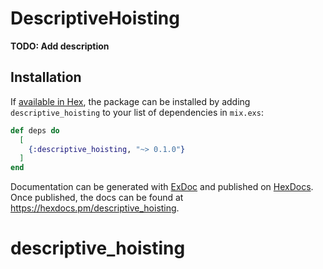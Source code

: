 # DescriptiveHoisting

**TODO: Add description**

## Installation

If [available in Hex](https://hex.pm/docs/publish), the package can be installed
by adding `descriptive_hoisting` to your list of dependencies in `mix.exs`:

```elixir
def deps do
  [
    {:descriptive_hoisting, "~> 0.1.0"}
  ]
end
```

Documentation can be generated with [ExDoc](https://github.com/elixir-lang/ex_doc)
and published on [HexDocs](https://hexdocs.pm). Once published, the docs can
be found at <https://hexdocs.pm/descriptive_hoisting>.

# descriptive_hoisting
